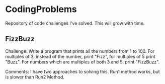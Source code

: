 # CodingProblems
Repository of code challenges I've solved. This will grow with time. 


## FizzBuzz 
Challenge: Write a program that prints all the numbers from 1 to 100. For multiples of 3, instead of the number, print "Fizz", for multiples of 5 print "Buzz". For numbers which are multiples of both 3 and 5, print "FizzBuzz".

Comments: I have two approaches to solving this. Run1 method works, but is slower than Run2 Method.


